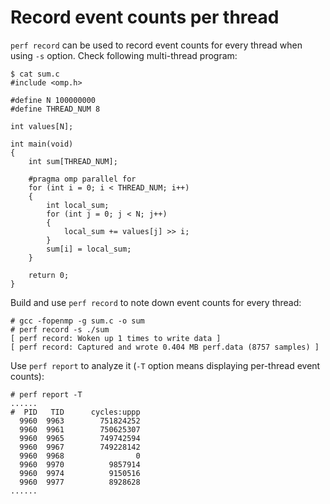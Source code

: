 # Record event counts per thread

`perf record` can be used to record event counts for every thread when using `-s` option. Check following multi-thread program:

```
$ cat sum.c
#include <omp.h>

#define N 100000000
#define THREAD_NUM 8

int values[N];

int main(void)
{
    int sum[THREAD_NUM];

    #pragma omp parallel for
    for (int i = 0; i < THREAD_NUM; i++)
    {
        int local_sum;
        for (int j = 0; j < N; j++)
        {
            local_sum += values[j] >> i;
        }
        sum[i] = local_sum;
    }

    return 0;
}
```

Build and use `perf record` to note down event counts for every thread:

```
# gcc -fopenmp -g sum.c -o sum
# perf record -s ./sum
[ perf record: Woken up 1 times to write data ]
[ perf record: Captured and wrote 0.404 MB perf.data (8757 samples) ]
```

Use `perf report` to analyze it (`-T` option means displaying per-thread event counts):

```
# perf report -T
......
#  PID   TID      cycles:uppp
  9960  9963        751824252
  9960  9961        750625307
  9960  9965        749742594
  9960  9967        749228142
  9960  9968                0
  9960  9970          9857914
  9960  9974          9150516
  9960  9977          8928628
......
```
